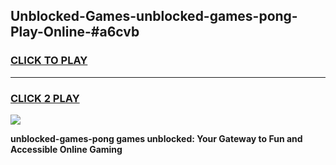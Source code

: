 
## Unblocked-Games-unblocked-games-pong-Play-Online-#a6cvb
<h3>
<a href="https://premium.freeplayer.one?title=unblocked-games-pong&ref=27F">CLICK TO PLAY</a></h3>
<hr>

<h3>
<a href="https://premium.freeplayer.one?title=unblocked-games-pong&ref=27F">CLICK 2 PLAY</a>
  
</h3>

<a href="https://premium.freeplayer.one?title=unblocked-games-pong&ref=27F"><img src="https://clearcache.store/games.png"></a>


**unblocked-games-pong games unblocked: Your Gateway to Fun and Accessible Online Gaming**
